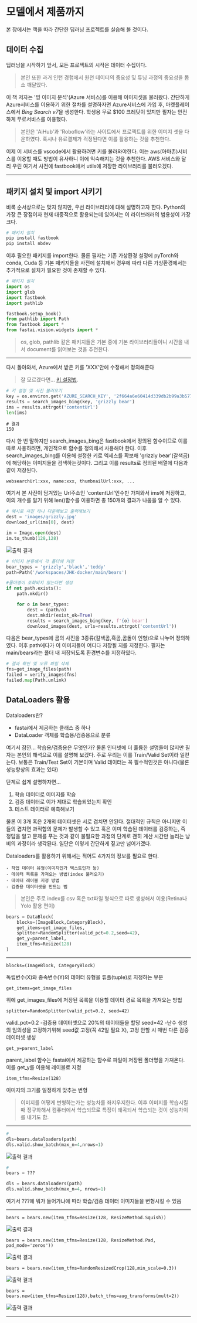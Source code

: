 # 모델에서 제품까지

본 장에서는 책을 따라 간단한 딥러닝 프로젝트를 실습해 볼 것이다.


## 데이터 수집

딥러닝을 시작하기 앞서, 모든 프로젝트의 시작은 데이터 수집이다. 
> 본인 또한 과거 인턴 경험에서 원천 데이터의 중요성 및 튜닝 과정의 중요성을 몸소 깨달았다.

이 책 저자는 '빙 이미지 분석'(Azure 서비스)를 이용해 이미지셋을 불러왔다. 간단하게 Azure서비스를 이용하기 위한 절차를 설명하자면
Azure서비스에 가입 후, 마켓플레이스에서 *Bing Search v7*을 생성한다. 학생용 무료 $100 크레딧이 있지만 필자는 안전하게 무료서비스를 이용했다.
> 본인은 'AiHub'과 'Roboflow'라는 사이트에서 프로젝트를 위한 이미지 셋을 다운하였다. 혹시나 유료결제가 걱정된다면 이를 활용하는 것을 추천한다.

이제 이 서비스를 vscode에서 활용하려면 키를 불러와야한다. 이는 aws(아마존)서비스를 이용할 때도 방법이 유사하니 이에 익숙해지는 것을 추천한다.
AWS 서비스와 달리 우린 여기서 사전에 fastbook애서 utils에 저장한 라이브러리를 불러오겠다.

---


## 패키지 설치 및 import 시키기

비록 순서상으로는 맞지 않지만, 우선 라이브러리에 대해 설명하고자 한다. Python의 가장 큰 장점이자 현재 대중적으로 활용되는데 있어서는 이 라이브러러의 범용성이 가장 크다.

```python
# 패키지 설치
pip install fastbook
pip install nbdev
```

이후 필요한 패키지를 import한다. 물론 필자는 기존 가상환경 설정에 pyTorch와 conda, Cuda 등 기본 패키지들을 사전에 설치해서 경우에 따라 다른 가상환경에서는 
추가적으로 설치가 필요한 것이 존재할 수 있다. 

```python
# 패키지 설치
import os
import glob
import fastbook
import pathlib

fastbook.setup_book()
from pathlib import Path
from fastbook import *
from fastai.vision.widgets import *
```

> os, glob, pathlib 같은 패키지들은 기본 중에 기본 라이브러리들이니 시간을 내서 document를 읽어보는 것을 추천한다.

---


다시 돌아와서, Azure에서 받은 키를 'XXX'안에 수정해서 정의해준다

> 잘 모르겠다면... [키 설정법]([https://www.markdownguide.org/cheat-sheet/](https://medium.com/@syed.sohaib/cognitive-services-creating-image-dataset-using-azures-bing-image-search-api-39802ae99644)https://medium.com/@syed.sohaib/cognitive-services-creating-image-dataset-using-azures-bing-image-search-api-39802ae99644).

```python
# 키 설정 및 사진 불러오기
key = os.environ.get('AZURE_SEARCH_KEY', '2f664a6e60414d339db2b99a3b577051')
results = search_images_bing(key, 'grizzly bear')
ims = results.attrgot('contentUrl')
len(ims)
```
    # 결과
    150
  
다시 한 번 말하지만 search_images_bing은 fastbook에서 정의된 함수이므로 이를 따로 사용하려면, 개인적으로 함수를 정의해서 사용해야 한다.
이후 search_images_bing를 이용해 설정한 키로 엑세스를 확보해 'grizzly bear'(갈색곰)에 해당하는 이미지들을 검색하는것이다. 
그리고 이를 results로 정의된 배열에 다음과 같이 저장된다.

`websearchUrl:xxx, name:xxx, thumbnailUrl:xxx, ...`

여기서 본 사진이 담겨있는 Url주소인 'contentUrl'인수만 가져와서 ims에 저장하고, 이의 개수를 알기 위해 len()함수를 이용하면 총 150개의 결과가 나옴을 알 수 있다.

```python
# 예시로 사진 하나 다운해보고 출력해보기
dest = 'images/grizzly.jpg'
download_url(ims[0], dest)

im = Image.open(dest)
im.to_thumb(128,128)
```
![](/images/bear1.png "출력 결과")

```python
# 이미지 분류해서 각 폴더에 저장
bear_types = 'grizzly','black','teddy'
path=Path('/workspaces/JHK-docker/main/bears')

#폴더명이 조회되지 않는다면 생성
if not path.exists():
    path.mkdir()

    for o in bear_types:
        dest = (path/o)
        dest.mkdir(exist_ok=True)
        results = search_images_bing(key, f'{o} bear')
        download_images(dest, urls=results.attrgot('contentUrl'))
```
다음은 bear_types에 곰의 사진을 3종류(갈색곰,흑곰,곰돌이 인형)으로 나누어 정의하였다.
이후 path에다가 이 이미지들이 어디다 저장될 지를 지정한다. 필자는 main/bears라는 폴더 내 저장되도록 환경변수를 지정하였다.


```python
# 결과 확인 및 오류 파일 삭제
fns=get_image_files(path)
failed = verify_images(fns)
failed.map(Path.unlink)
```


## DataLoaders 활용

Dataloaders란?
- fastai에서 제공하는 클래스 중 하나
- DataLoader 객체를 학습용/검증용으로 분류

여기서 잠깐...
학습용/검증용은 무엇인가? 물론 인터넷에 더 휼륭한 설명들이 많지만 필자는 본인의 해석으로 이를 설명해 보겠다.
주로 우리는 이를 Train/Valid Set이라 일컫는다. 보통은 Train/Test Set이 기본이며 Valid 데이터는 꼭 필수적인것은 아니다(물론 성능향상의 효과는 있다)

단계로 쉽게 설명하자면...

1. 학습 데이터로 이미지를 학습
2. 검증 데이터로 이가 제대로 학습되었는지 확인
3. 테스트 데이터로 예측해보기

물론 이 3개 혹은 2개의 데이터셋은 서로 겹치면 안된다. 절대적인 규칙은 아니지만 이들의 겹치면 과적합의 문제가 발생할 수 있고 혹은 이미 학습된 데이터를 검증하는, 즉 정답을 알고 문제를 푸는
것과 같이 불필요한 과정의 단계로 괜히 계산 시간만 늘리는 낭비의 과정이라 생각된다. 일단은 이렇게 간단하게 짚고만 넘어가겠다.

Dataloaders를 활용하기 위해서는 적어도 4가지의 정보를 필요로 한다.

    - 작업 데이터 유형(이미지인가 텍스트인가 등)
    - 데이터 목록을 가져오는 방법(index 불러오기)
    - 데이터 레이블 지정 방법
    - 검증용 데이터셋을 만드는 법

> 본인은 주로 index를 csv 혹은 txt파일 형식으로 따로 생성해서 이용(Retina나 Yolo 활용 편이)

```python
bears = DataBlock(
    blocks=(ImageBlock,CategoryBlock),
    get_items=get_image_files,
    splitter=RandomSplitter(valid_pct=0.2,seed=42),
    get_y=parent_label,
    item_tfms=Resize(128)
)
```

---
`blocks=(ImageBlock, CategoryBlock)`

독립변수(X)와 종속변수(Y)의 데이터 유형을 튜플(tuple)로 지정하는 부분

`get_items=get_image_files`

위에 get_images_files에 저장된 목록을 이용할 데이터 경로 목록을 가져오는 방법

`splitter=RandomSplitter(valid_pct=0.2, seed=42)`

valid_pct=0.2 -검증용 데이터셋으로 20%의 데이터들을 할당
seed=42 -난수 생성의 임의성을 고정하기위해 seed값 고정(꼭 42일 필요 X), 고정 안할 시 매번 다른 검증데이터셋 생성

`get_y=parent_label`

parent_label 함수는 fastai에서 제공하는 함수로 파일이 저장된 폴더명을 가져온다. 이를 get_y를 이용해 레이블로 지정


`item_tfms=Resize(128)`

이미지의 크기를 일정하게 맞추는 변형
>이미지를 어떻게 변형하는가는 성능차를 좌지우지한다. 이후 이미지를 학습시킬때 정규화해서 컴퓨터에서 학습되므로 특징이 왜곡되서 학습되는 것이 성능차이를 내기도 함.

---

```python
#
dls=bears.dataloaders(path)
dls.valid.show_batch(max_n=4,nrows=1)
```
![](/images/bear2.png "출력 결과")

```python
#
bears = ???

dls = bears.dataloaders(path)
dls.valid.show_batch(max_n=4, nrows=1)
```
여기서 ???에 뭐가 들어가냐에 따라 학습/검증 데이터 이미지들을 변형시킬 수 있음 

---

`bears = bears.new(item_tfms=Resize(128, ResizeMethod.Squish))`

![](/images/bear3.png "출력 결과")

`bears = bears.new(item_tfms=Resize(128, ResizeMethod.Pad, pad_mode='zeros'))`

![](/images/bear4.png "출력 결과")

`bears = bears.new(item_tfms=RandomResizedCrop(128,min_scale=0.3))`

![](/images/bear5.png "출력 결과")

`bears = bears.new(item_tfms=Resize(128),batch_tfms=aug_transforms(mult=2))`

![](/images/bear6.png "출력 결과")

---






